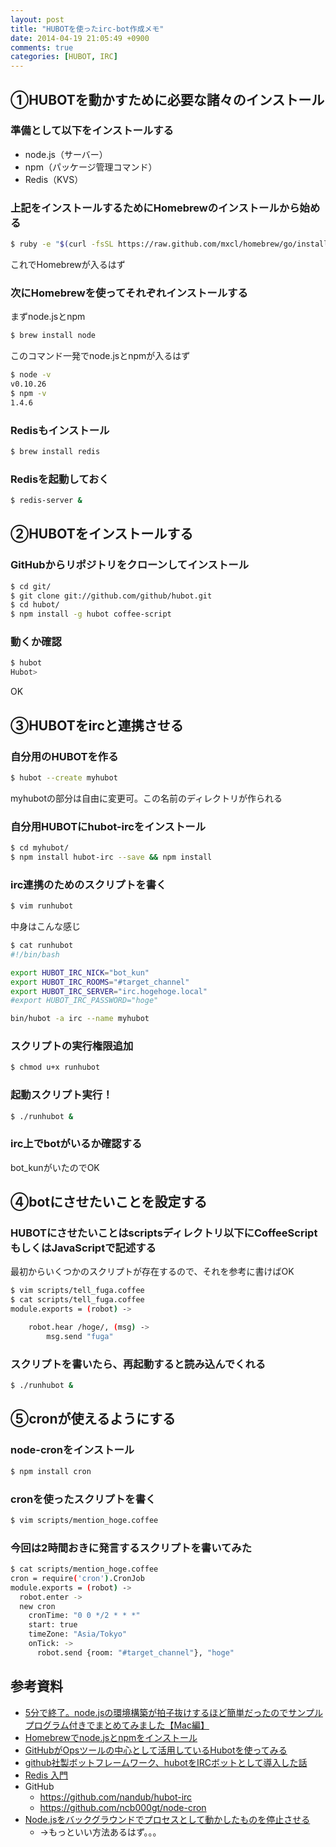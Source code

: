 ```yaml
---
layout: post
title: "HUBOTを使ったirc-bot作成メモ"
date: 2014-04-19 21:05:49 +0900
comments: true
categories: [HUBOT, IRC]
---
```


## ①HUBOTを動かすために必要な諸々のインストール
### 準備として以下をインストールする
* node.js（サーバー）
* npm（パッケージ管理コマンド）
* Redis（KVS）

### 上記をインストールするためにHomebrewのインストールから始める

```bash
$ ruby -e "$(curl -fsSL https://raw.github.com/mxcl/homebrew/go/install)"
```

これでHomebrewが入るはず

### 次にHomebrewを使ってそれぞれインストールする
まずnode.jsとnpm

```bash
$ brew install node
```

このコマンド一発でnode.jsとnpmが入るはず

```bash
$ node -v
v0.10.26
$ npm -v
1.4.6
```

### Redisもインストール

```bash
$ brew install redis
```

### Redisを起動しておく

```bash
$ redis-server &
```

## ②HUBOTをインストールする
### GitHubからリポジトリをクローンしてインストール

```bash
$ cd git/
$ git clone git://github.com/github/hubot.git
$ cd hubot/
$ npm install -g hubot coffee-script

```

### 動くか確認

```bash
$ hubot
Hubot> 
```

OK

## ③HUBOTをircと連携させる
### 自分用のHUBOTを作る

```bash
$ hubot --create myhubot
```

myhubotの部分は自由に変更可。この名前のディレクトリが作られる

### 自分用HUBOTにhubot-ircをインストール

```bash
$ cd myhubot/
$ npm install hubot-irc --save && npm install
```

### irc連携のためのスクリプトを書く

```bash
$ vim runhubot
```

中身はこんな感じ

```bash
$ cat runhubot
#!/bin/bash

export HUBOT_IRC_NICK="bot_kun"
export HUBOT_IRC_ROOMS="#target_channel"
export HUBOT_IRC_SERVER="irc.hogehoge.local"
#export HUBOT_IRC_PASSWORD="hoge"

bin/hubot -a irc --name myhubot
```

### スクリプトの実行権限追加

```bash
$ chmod u+x runhubot 
```

### 起動スクリプト実行！

```bash
$ ./runhubot &
```

### irc上でbotがいるか確認する
bot_kunがいたのでOK

## ④botにさせたいことを設定する
### HUBOTにさせたいことはscriptsディレクトリ以下にCoffeeScriptもしくはJavaScriptで記述する
最初からいくつかのスクリプトが存在するので、それを参考に書けばOK

```bash
$ vim scripts/tell_fuga.coffee
$ cat scripts/tell_fuga.coffee
module.exports = (robot) ->

	robot.hear /hoge/, (msg) ->
		msg.send "fuga"
```

### スクリプトを書いたら、再起動すると読み込んでくれる

```bash
$ ./runhubot &
```

## ⑤cronが使えるようにする
### node-cronをインストール

```bash
$ npm install cron
```

### cronを使ったスクリプトを書く

```bash
$ vim scripts/mention_hoge.coffee
```

### 今回は2時間おきに発言するスクリプトを書いてみた

```bash
$ cat scripts/mention_hoge.coffee 
cron = require('cron').CronJob
module.exports = (robot) ->
  robot.enter ->
  new cron
    cronTime: "0 0 */2 * * *"
    start: true
    timeZone: "Asia/Tokyo"
    onTick: ->
      robot.send {room: "#target_channel"}, "hoge"
```


## 参考資料
* [5分で終了。node.jsの環境構築が拍子抜けするほど簡単だったのでサンプルプログラム付きでまとめてみました【Mac編】](http://www.tettori.net/post/293/)
* [Homebrewでnode.jsとnpmをインストール](http://bulblub.com/2013/04/20/install_nodejs_with_homebrew/)
* [GitHubがOpsツールの中心として活用しているHubotを使ってみる](http://tech-sketch.jp/2013/12/hubot-install-heroku.html)
* [github社製ボットフレームワーク、hubotをIRCボットとして導入した話](http://d.hatena.ne.jp/anatoo/20120204/1328368042)
* [Redis 入門](http://mayo.hatenablog.com/entry/2013/10/15/074237)
* GitHub
    * https://github.com/nandub/hubot-irc
    * https://github.com/ncb000gt/node-cron
* [Node.jsをバックグラウンドでプロセスとして動かしたものを停止させる](http://com4tis.net/2013/05/30/node-js-background-pid-stop/)
    * →もっといい方法あるはず。。。
